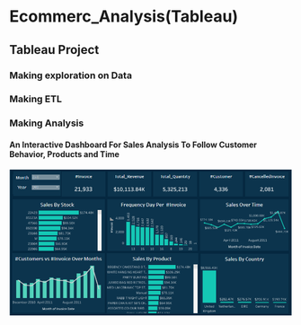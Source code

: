 # Ecommerc_Analysis(Tableau)
## Tableau Project
### Making exploration on Data
### Making ETL
### Making Analysis 
#### An Interactive Dashboard For Sales Analysis To Follow Customer Behavior, Products and Time  
![](Ecommerce.PNG)
